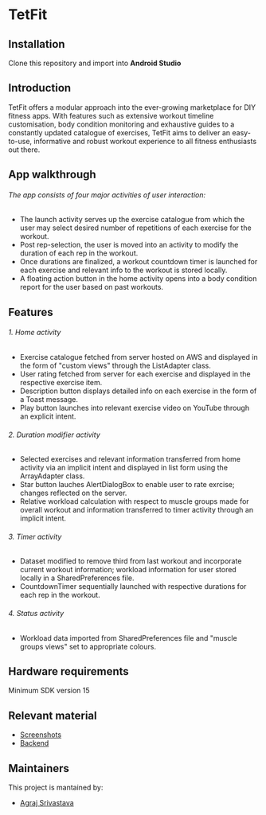 # TetFit
## Installation
Clone this repository and import into **Android Studio**

## Introduction

TetFit offers a modular approach into the ever-growing marketplace for DIY fitness apps. 
With features such as extensive workout timeline customisation, body condition monitoring and exhaustive guides to a constantly updated catalogue of exercises, 
TetFit aims to deliver an easy-to-use, informative and robust workout experience to all fitness enthusiasts out there.

## App walkthrough
###### The app consists of four major activities of user interaction:
- The launch activity serves up the exercise catalogue from which the user may select desired number of repetitions of each exercise for the workout.
- Post rep-selection, the user is moved into an activity to modify the duration of each rep in the workout.
- Once durations are finalized, a workout countdown timer is launched for each exercise and relevant info to the workout is stored locally.
- A floating action button in the home activity opens into a body condition report for the user based on past workouts.

## Features
###### 1. Home activity
  - Exercise catalogue fetched from server hosted on AWS and displayed in the form of "custom views" through the ListAdapter class.
  - User rating fetched from server for each exercise and displayed in the respective exercise item.
  - Description button displays detailed info on each exercise in the form of a Toast message.
  - Play button launches into relevant exercise video on YouTube through an explicit intent.
###### 2. Duration modifier activity
  - Selected exercises and relevant information transferred from home activity via an implicit intent and displayed in list form using the ArrayAdapter class.
  - Star button lauches AlertDialogBox to enable user to rate exrcise; changes reflected on the server.
  - Relative workload calculation with respect to muscle groups made for overall workout and information transferred to timer activity through an implicit intent.
###### 3. Timer activity
  - Dataset modified to remove third from last workout and incorporate current workout information; workload information for user stored locally in a SharedPreferences file.
  - CountdownTimer sequentially launched with respective durations for each rep in the workout.

###### 4. Status activity
  - Workload data imported from SharedPreferences file and "muscle groups views" set to appropriate colours.
## Hardware requirements
Minimum SDK version 15

## Relevant material
- [Screenshots](https://github.com/butter-chicken27/TetFit/tree/master/Featureset_outline)
- [Backend](https://github.com/peppermenta/TetFit-backend)

## Maintainers
This project is mantained by:
* [Agraj Srivastava](https://github.com/butter-chicken27)
